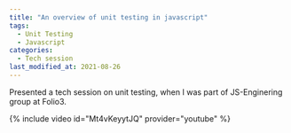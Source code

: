 ```yaml
---
title: "An overview of unit testing in javascript"
tags: 
  - Unit Testing
  - Javascript
categories:
  - Tech session
last_modified_at: 2021-08-26    
---
```


<p> Presented a tech session on unit testing, when I was part of JS-Enginering group at Folio3.</p>

{% include video id="Mt4vKeyytJQ" provider="youtube" %}
